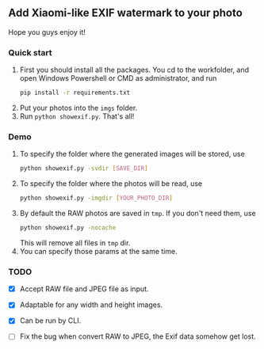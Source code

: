 ## Add Xiaomi-like EXIF watermark to your photo

Hope you guys enjoy it!

### Quick start
1. First you should install all the packages. You cd to the workfolder, and open Windows Powershell or CMD as administrator, and run
   ```bash
   pip install -r requirements.txt
   ```
2. Put your photos into the `imgs` folder.
3. Run `python showexif.py`. That's all!

### Demo
1. To specify the folder where the generated images will be stored, use
   ```bash
   python showexif.py -svdir [SAVE_DIR]
   ```
2. To specify the folder where the photos will be read, use
   ```bash
   python showexif.py -imgdir [YOUR_PHOTO_DIR]
   ```
3. By default the RAW photos are saved in `tmp`. If you don't need them, use
   ```bash
   python showexif.py -nocache
   ```
   This will remove all files in `tmp` dir.
4. You can specify those params at the same time.

### TODO
- [X] Accept RAW file and JPEG file as input.
- [X] Adaptable for any width and height images.
- [X] Can be run by CLI.
- [ ] Fix the bug when convert RAW to JPEG, the Exif data somehow get lost.

